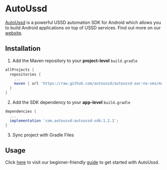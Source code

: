 # AutoUssd

[AutoUssd](https://autoussd.com) is a powerful USSD automation SDK for Android which allows you to build Android applications on top of USSD services. Find out more on our [website](https://autoussd.com).

## Installation

1. Add the Maven repository to your **project-level** `build.gradle`

```groovy
allProjects {
  repositories {
    ...
    maven { url 'https://raw.github.com/autoussd/autoussd-aar-no-sms/master' };
  }
}
```

2. Add the SDK dependency to your **app-level** `build.gradle`

```groovy
dependencies {
  ...
  implementation 'com.autoussd:autoussd-sdk:1.2.1';
}
```

3. Sync project with Gradle Files

## Usage

Click [here](https://autoussd.com/docs) to visit our beginner-friendly [guide](https://autoussd.com/docs) to get started with AutoUssd.